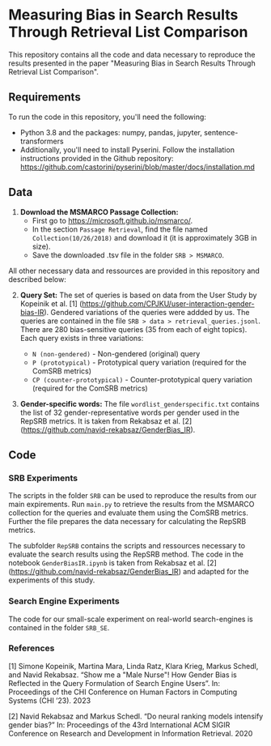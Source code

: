 # Measuring Bias in Search Results Through Retrieval List Comparison

This repository contains all the code and data necessary to reproduce the results presented in the paper "Measuring Bias in Search Results Through Retrieval List Comparison".

## Requirements

To run the code in this repository, you'll need the following:

- Python 3.8 and the packages: numpy, pandas, jupyter, sentence-transformers
- Additionally, you'll need to install Pyserini. Follow the installation instructions provided in the Github repository: https://github.com/castorini/pyserini/blob/master/docs/installation.md

## Data

1. **Download the MSMARCO Passage Collection:**
    - First go to https://microsoft.github.io/msmarco/.
    - In the section `Passage Retrieval`, find the file named `Collection(10/26/2018)` and download it (it is approximately 3GB in size).
    - Save the downloaded .tsv file in the folder `SRB > MSMARCO`.

All other necessary data and ressources are provided in this repository and described below:

2. **Query Set:**
The set of queries is based on data from the User Study by Kopeinik et al. [1] (https://github.com/CPJKU/user-interaction-gender-bias-IR). Gendered variations of the queries were addded by us.
The queries are contained in the file `SRB > data > retrieval_queries.jsonl`. There are 280 bias-sensitive queries (35 from each of eight topics). Each query exists in three variations:
    * `N (non-gendered)` - Non-gendered (original) query
    * `P (prototypical)` - Prototypical query variation (required for the ComSRB metrics)
    * `CP (counter-prototypical)` - Counter-prototypical query variation (required for the ComSRB metrics)

3. **Gender-specific words:**
The file `wordlist_genderspecific.txt` contains the list of 32 gender-representative words per gender used in the RepSRB metrics. It is taken from Rekabsaz et al. [2] (https://github.com/navid-rekabsaz/GenderBias_IR).

## Code

### SRB Experiments

The scripts in the folder `SRB` can be used to reproduce the results from our main expirements. Run `main.py` to retrieve the results from the MSMARCO collection for the queries and evaluate them using the ComSRB metrics. Further the file prepares the data necessary for calculating the RepSRB metrics.

The subfolder `RepSRB` contains the scripts and ressources necessary to evaluate the search results using the RepSRB method. The code in the notebook `GenderBiasIR.ipynb` is taken from Rekabsaz et al. [2] (https://github.com/navid-rekabsaz/GenderBias_IR) and adapted for the experiments of this study.

### Search Engine Experiments

The code for our small-scale experiment on real-world search-engines is contained in the folder `SRB_SE`.

### References

[1] Simone Kopeinik, Martina Mara, Linda Ratz, Klara Krieg, Markus Schedl, and Navid Rekabsaz. “Show me a "Male Nurse"! How Gender Bias is Reflected in the Query Formulation of Search Engine Users”. In: Proceedings of the CHI Conference on Human Factors in Computing Systems (CHI ’23). 2023

[2] Navid Rekabsaz and Markus Schedl. “Do neural ranking models intensify gender bias?” In: Proceedings of the 43rd International ACM SIGIR Conference on Research and Development in Information Retrieval. 2020
